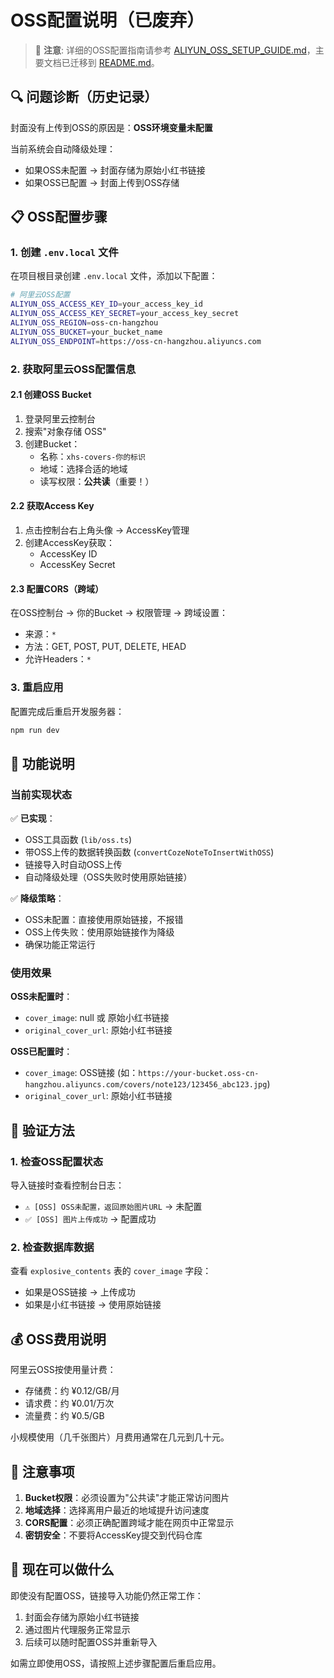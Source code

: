 # OSS配置说明（已废弃）

> 📝 **注意**: 详细的OSS配置指南请参考 [ALIYUN_OSS_SETUP_GUIDE.md](./ALIYUN_OSS_SETUP_GUIDE.md)，主要文档已迁移到 [README.md](./README.md)。

## 🔍 问题诊断（历史记录）

封面没有上传到OSS的原因是：**OSS环境变量未配置**

当前系统会自动降级处理：
- 如果OSS未配置 → 封面存储为原始小红书链接
- 如果OSS已配置 → 封面上传到OSS存储

## 📋 OSS配置步骤

### 1. 创建 `.env.local` 文件

在项目根目录创建 `.env.local` 文件，添加以下配置：

```bash
# 阿里云OSS配置
ALIYUN_OSS_ACCESS_KEY_ID=your_access_key_id
ALIYUN_OSS_ACCESS_KEY_SECRET=your_access_key_secret
ALIYUN_OSS_REGION=oss-cn-hangzhou
ALIYUN_OSS_BUCKET=your_bucket_name
ALIYUN_OSS_ENDPOINT=https://oss-cn-hangzhou.aliyuncs.com
```

### 2. 获取阿里云OSS配置信息

#### 2.1 创建OSS Bucket
1. 登录阿里云控制台
2. 搜索"对象存储 OSS"
3. 创建Bucket：
   - 名称：`xhs-covers-你的标识`
   - 地域：选择合适的地域
   - 读写权限：**公共读**（重要！）

#### 2.2 获取Access Key
1. 点击控制台右上角头像 → AccessKey管理
2. 创建AccessKey获取：
   - AccessKey ID
   - AccessKey Secret

#### 2.3 配置CORS（跨域）
在OSS控制台 → 你的Bucket → 权限管理 → 跨域设置：
- 来源：`*`
- 方法：GET, POST, PUT, DELETE, HEAD
- 允许Headers：`*`

### 3. 重启应用

配置完成后重启开发服务器：
```bash
npm run dev
```

## 🔧 功能说明

### 当前实现状态

✅ **已实现**：
- OSS工具函数 (`lib/oss.ts`)
- 带OSS上传的数据转换函数 (`convertCozeNoteToInsertWithOSS`)
- 链接导入时自动OSS上传
- 自动降级处理（OSS失败时使用原始链接）

✅ **降级策略**：
- OSS未配置：直接使用原始链接，不报错
- OSS上传失败：使用原始链接作为降级
- 确保功能正常运行

### 使用效果

**OSS未配置时**：
- `cover_image`: null 或 原始小红书链接
- `original_cover_url`: 原始小红书链接

**OSS已配置时**：
- `cover_image`: OSS链接 (如：`https://your-bucket.oss-cn-hangzhou.aliyuncs.com/covers/note123/123456_abc123.jpg`)
- `original_cover_url`: 原始小红书链接

## 🎯 验证方法

### 1. 检查OSS配置状态
导入链接时查看控制台日志：
- `⚠️ [OSS] OSS未配置，返回原始图片URL` → 未配置
- `✅ [OSS] 图片上传成功` → 配置成功

### 2. 检查数据库数据
查看 `explosive_contents` 表的 `cover_image` 字段：
- 如果是OSS链接 → 上传成功
- 如果是小红书链接 → 使用原始链接

## 💰 OSS费用说明

阿里云OSS按使用量计费：
- 存储费：约 ¥0.12/GB/月
- 请求费：约 ¥0.01/万次
- 流量费：约 ¥0.5/GB

小规模使用（几千张图片）月费用通常在几元到几十元。

## 🚨 注意事项

1. **Bucket权限**：必须设置为"公共读"才能正常访问图片
2. **地域选择**：选择离用户最近的地域提升访问速度
3. **CORS配置**：必须正确配置跨域才能在网页中正常显示
4. **密钥安全**：不要将AccessKey提交到代码仓库

## 🔄 现在可以做什么

即使没有配置OSS，链接导入功能仍然正常工作：
1. 封面会存储为原始小红书链接
2. 通过图片代理服务正常显示
3. 后续可以随时配置OSS并重新导入

如需立即使用OSS，请按照上述步骤配置后重启应用。 